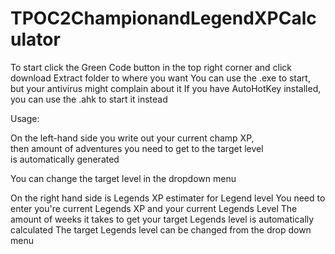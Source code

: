# TPOC2ChampionandLegendXPCalculator
To start click the Green Code button in the top right corner and click download
Extract folder to where you want
You can use the .exe to start, but your antivirus might complain about it
If you have AutoHotKey installed, you can use the .ahk to start it instead

Usage:

On the left-hand side you write out your current champ XP,  
then amount of adventures you need to get to the target level   
is automatically generated 

You can change the target level in the dropdown menu

On the right hand side is Legends XP estimater for Legend level
You need to enter you're current Legends XP and your current Legends Level
The amount of weeks it takes to get your target Legends level is automatically calculated
The target Legends level can be changed from the drop down menu
